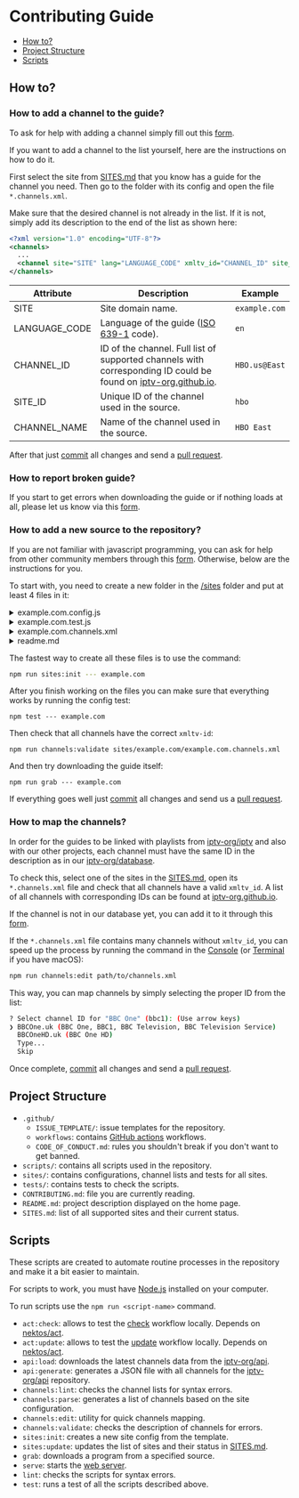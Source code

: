 # Contributing Guide

- [How to?](#how-to)
- [Project Structure](#project-structure)
- [Scripts](#scripts)

## How to?

### How to add a channel to the guide?

To ask for help with adding a channel simply fill out this [form](https://github.com/iptv-org/epg/issues/new?assignees=&labels=channel+request&projects=&template=2_channel-request.yml).

If you want to add a channel to the list yourself, here are the instructions on how to do it.

First select the site from [SITES.md](SITES.md) that you know has a guide for the channel you need. Then go to the folder with its config and open the file `*.channels.xml`.

Make sure that the desired channel is not already in the list. If it is not, simply add its description to the end of the list as shown here:

```xml
<?xml version="1.0" encoding="UTF-8"?>
<channels>
  ...
  <channel site="SITE" lang="LANGUAGE_CODE" xmltv_id="CHANNEL_ID" site_id="SITE_ID">CHANNEL_NAME</channel>
</channels>
```

| Attribute     | Description                                                                                                                                   | Example       |
| ------------- | --------------------------------------------------------------------------------------------------------------------------------------------- | ------------- |
| SITE          | Site domain name.                                                                                                                             | `example.com` |
| LANGUAGE_CODE | Language of the guide ([ISO 639-1](https://en.wikipedia.org/wiki/List_of_ISO_639-1_codes) code).                                              | `en`          |
| CHANNEL_ID    | ID of the channel. Full list of supported channels with corresponding ID could be found on [iptv-org.github.io](https://iptv-org.github.io/). | `HBO.us@East` |
| SITE_ID       | Unique ID of the channel used in the source.                                                                                                  | `hbo`         |
| CHANNEL_NAME  | Name of the channel used in the source.                                                                                                       | `HBO East`    |

After that just [commit](https://docs.github.com/en/pull-requests/committing-changes-to-your-project/creating-and-editing-commits/about-commits) all changes and send a [pull request](https://docs.github.com/en/pull-requests/collaborating-with-pull-requests/proposing-changes-to-your-work-with-pull-requests/about-pull-requests).

### How to report broken guide?

If you start to get errors when downloading the guide or if nothing loads at all, please let us know via this [form](https://github.com/iptv-org/epg/issues/new?assignees=&labels=broken+guide&projects=&template=3_broken-guide.yml).

### How to add a new source to the repository?

If you are not familiar with javascript programming, you can ask for help from other community members through this [form](https://github.com/iptv-org/epg/issues/new?assignees=&labels=source+request&projects=&template=1_source-request.yml). Otherwise, below are the instructions for you.

To start with, you need to create a new folder in the [/sites](/sites) folder and put at least 4 files in it:

<details>
<summary>example.com.config.js</summary>
<br>

This file describes what kind of request we need to send to get the guide for a particular channel on a certain date and how to parse the response.

```js
module.exports = {
  site: 'example.com',
  url({ channel, date }) {
    return `https://example.com/api/${channel.site_id}/${date.format('YYYY-MM-DD')}`
  },
  parser(context) {
    try {
      return JSON.parse(context.content)
    } catch {
      return []
    }
  }
}
```

### Context Object

From each function in `config.js` you can access a `context` object containing the following data:

- `channel`: The object describing the current channel (xmltv_id, site_id, name, lang)
- `date`: The 'dayjs' instance with the requested date
- `content`: The response data as a String
- `buffer`: The response data as an ArrayBuffer
- `headers`: The response headers
- `request`: The request config
- `cached`: A boolean to check whether this request was cached or not

### Program Properties

List of properties that can be assigned to each program during parsing.

| Property        | Aliases                          | Type                                       | Required |
| --------------- | -------------------------------- | ------------------------------------------ | -------- |
| start           |                                  | `String \| Number \| Date()`               | true     |
| stop            |                                  | `String \| Number \| Date()`               | true     |
| title           | titles                           | `String \| Object \| String[] \| Object[]` | true     |
| subTitle        | subTitles, sub_title, sub_titles | `String \| Object \| String[] \| Object[]` | false    |
| description     | desc, descriptions               | `String \| Object \| String[] \| Object[]` | false    |
| date            |                                  | `String \| Number \| Date()`               | false    |
| category        | categories                       | `String \| Object \| String[] \| Object[]` | false    |
| keyword         | keywords                         | `String \| Object \| String[] \| Object[]` | false    |
| language        | languages                        | `String \| Object \| String[] \| Object[]` | false    |
| origLanguage    | origLanguages                    | `String \| Object \| String[] \| Object[]` | false    |
| length          |                                  | `String \| Object \| String[] \| Object[]` | false    |
| url             | urls                             | `String \| Object \| String[] \| Object[]` | false    |
| country         | countries                        | `String \| Object \| String[] \| Object[]` | false    |
| video           |                                  | `Object`                                   | false    |
| audio           |                                  | `Object`                                   | false    |
| season          |                                  | `String \| Number`                         | false    |
| episode         |                                  | `String \| Number`                         | false    |
| episodeNumber   | episodeNum, episodeNumbers       | `Object`                                   | false    |
| previouslyShown |                                  | `String \| Object \| String[] \| Object[]` | false    |
| premiere        |                                  | `String \| Object \| String[] \| Object[]` | false    |
| lastChance      |                                  | `String \| Object \| String[] \| Object[]` | false    |
| new             |                                  | `Boolean`                                  | false    |
| subtitles       |                                  | `Object \| Object[]`                       | false    |
| rating          | ratings                          | `String \| Object \| String[] \| Object[]` | false    |
| starRating      | starRatings                      | `String \| Object \| String[] \| Object[]` | false    |
| review          | reviews                          | `String \| Object \| String[] \| Object[]` | false    |
| director        | directors                        | `String \| Object \| String[] \| Object[]` | false    |
| actor           | actors                           | `String \| Object \| String[] \| Object[]` | false    |
| writer          | writers                          | `String \| Object \| String[] \| Object[]` | false    |
| adapter         | adapters                         | `String \| Object \| String[] \| Object[]` | false    |
| producer        | producers                        | `String \| Object \| String[] \| Object[]` | false    |
| presenter       | presenters                       | `String \| Object \| String[] \| Object[]` | false    |
| composer        | composers                        | `String \| Object \| String[] \| Object[]` | false    |
| editor          | editors                          | `String \| Object \| String[] \| Object[]` | false    |
| commentator     | commentators                     | `String \| Object \| String[] \| Object[]` | false    |
| guest           | guests                           | `String \| Object \| String[] \| Object[]` | false    |
| image           | images                           | `String \| Object \| String[] \| Object[]` | false    |
| icon            | icons                            | `String \| Object \| String[] \| Object[]` | false    |

Example:

```js
{
  start: '2021-03-19T06:00:00.000Z',
  stop: '2021-03-19T06:30:00.000Z',
  title: 'Program 1',
  subTitle: 'Sub-title & 1',
  description: 'Description for Program 1',
  date: '2022-05-06',
  categories: ['Comedy', 'Drama'],
  keywords: [
    { lang: 'en', value: 'physical-comedy' },
    { lang: 'en', value: 'romantic' }
  ],
  language: 'English',
  origLanguage: { lang: 'en', value: 'French' },
  length: { units: 'minutes', value: '60' },
  url: 'http://example.com/title.html',
  country: 'US',
  video: {
    present: 'yes',
    colour: 'no',
    aspect: '16:9',
    quality: 'HDTV'
  },
  audio: {
    present: 'yes',
    stereo: 'Dolby Digital'
  },
  season: 9,
  episode: 239,
  previouslyShown: [{ start: '20080711000000', channel: 'channel-two.tv' }],
  premiere: 'First time on British TV',
  lastChance: [{ lang: 'en', value: 'Last time on this channel' }],
  new: true,
  subtitles: [
    { type: 'teletext', language: 'English' },
    { type: 'onscreen', language: [{ lang: 'en', value: 'Spanish' }] }
  ],
  rating: {
    system: 'MPAA',
    value: 'P&G',
    icon: 'http://example.com/pg_symbol.png'
  },
  starRatings: [
    {
      system: 'TV Guide',
      value: '4/5',
      icon: [{ src: 'stars.png', width: 100, height: 100 }]
    },
    {
      system: 'IMDB',
      value: '8/10'
    }
  ],
  reviews: [
    {
      type: 'text',
      source: 'Rotten Tomatoes',
      reviewer: 'Joe Bloggs',
      lang: 'en',
      value: 'This is a fantastic show!'
    },
    {
      type: 'text',
      source: 'IDMB',
      reviewer: 'Jane Doe',
      lang: 'en',
      value: 'I love this show!'
    },
    {
      type: 'url',
      source: 'Rotten Tomatoes',
      reviewer: 'Joe Bloggs',
      lang: 'en',
      value: 'https://example.com/programme_one_review'
    }
  ],
  directors: [
    {
      value: 'Director 1',
      url: { value: 'http://example.com/director1.html', system: 'TestSystem' },
      image: [
        'https://example.com/image1.jpg',
        {
          value: 'https://example.com/image2.jpg',
          type: 'person',
          size: '2',
          system: 'TestSystem',
          orient: 'P'
        }
      ]
    },
    'Director 2'
  ],
  actors: ['Actor 1', 'Actor 2'],
  writer: 'Writer 1',
  producers: 'Roger Dobkowitz',
  presenters: 'Drew Carey',
  images: [
    {
      type: 'poster',
      size: '1',
      orient: 'P',
      system: 'tvdb',
      value: 'https://tvdb.com/programme_one_poster_1.jpg'
    },
    {
      type: 'poster',
      size: '2',
      orient: 'P',
      system: 'tmdb',
      value: 'https://tmdb.com/programme_one_poster_2.jpg'
    },
    {
      type: 'backdrop',
      size: '3',
      orient: 'L',
      system: 'tvdb',
      value: 'https://tvdb.com/programme_one_backdrop_3.jpg'
    }
  ],
  icon: 'https://example.com/images/Program1.png?x=шеллы&sid=777'
}
```

</details>

<details>
<summary>example.com.test.js</summary>
<br>

With this file we can test the previously created config and make sure it works as you expect.

```js
const { parser, url } = require('./example.com.config.js')
const dayjs = require('dayjs')
const utc = require('dayjs/plugin/utc')
const customParseFormat = require('dayjs/plugin/customParseFormat')
dayjs.extend(customParseFormat)
dayjs.extend(utc)

const date = dayjs.utc('2025-01-12', 'YYYY-MM-DD').startOf('d')
const channel = { site_id: 'bbc1', xmltv_id: 'BBCOne.uk' }

it('can generate valid url', () => {
  expect(url({ channel, date })).toBe('https://example.com/api/bbc1/2025-01-12')
})

it('can parse response', () => {
  const content =
    '[{"title":"Program 1","start":"2025-01-12T00:00:00.000Z","stop":"2025-01-12T00:30:00.000Z"},{"title":"Program 2","start":"2025-01-12T00:30:00.000Z","stop":"2025-01-12T01:00:00.000Z"}]'

  const results = parser({ content })

  expect(results.length).toBe(2)
  expect(results[0]).toMatchObject({
    title: 'Program 1',
    start: '2025-01-12T00:00:00.000Z',
    stop: '2025-01-12T00:30:00.000Z'
  })
  expect(results[1]).toMatchObject({
    title: 'Program 2',
    start: '2025-01-12T00:30:00.000Z',
    stop: '2025-01-12T01:00:00.000Z'
  })
})

it('can handle empty guide', () => {
  const result = parser({
    date,
    channel,
    content: ''
  })

  expect(result).toMatchObject([])
})
```

Detailed documentation for the tests can be found here: https://jestjs.io/docs/using-matchers

</details>

<details>
<summary>example.com.channels.xml</summary>
<br>

This file contains a list of channels available at the source.

```xml
<?xml version="1.0" encoding="UTF-8" ?>
<channels>
  <channel site="example.com" lang="en" xmltv_id="BBCOne.uk" site_id="bbc1">BBC One</channel>
</channels>
```

</details>

<details>
<summary>readme.md</summary>
<br>

This file contains instructions on how to use this config.

````
# example.com

https://example.com

### Download the guide

```sh
npm run grab --- --site=example.com
```

### Test

```sh
npm test --- example.com
```
````

</details>

The fastest way to create all these files is to use the command:

```sh
npm run sites:init --- example.com
```

After you finish working on the files you can make sure that everything works by running the config test:

```
npm test --- example.com
```

Then check that all channels have the correct `xmltv-id`:

```
npm run channels:validate sites/example.com/example.com.channels.xml
```

And then try downloading the guide itself:

```
npm run grab --- example.com
```

If everything goes well just [commit](https://docs.github.com/en/pull-requests/committing-changes-to-your-project/creating-and-editing-commits/about-commits) all changes and send us a [pull request](https://docs.github.com/en/pull-requests/collaborating-with-pull-requests/proposing-changes-to-your-work-with-pull-requests/about-pull-requests).

### How to map the channels?

In order for the guides to be linked with playlists from [iptv-org/iptv](https://github.com/iptv-org/iptv) and also with our other projects, each channel must have the same ID in the description as in our [iptv-org/database](https://github.com/iptv-org/database).

To check this, select one of the sites in the [SITES.md](SITES.md), open its `*.channels.xml` file and check that all channels have a valid `xmltv_id`. A list of all channels with corresponding IDs can be found at [iptv-org.github.io](https://iptv-org.github.io/).

If the channel is not in our database yet, you can add it to it through this [form](https://github.com/iptv-org/database/issues/new?assignees=&labels=channels%3Aadd&projects=&template=1_channels_add.yml&title=Add%3A+).

If the `*.channels.xml` file contains many channels without `xmltv_id`, you can speed up the process by running the command in the [Console](https://en.wikipedia.org/wiki/Windows_Console) (or [Terminal](<https://en.wikipedia.org/wiki/Terminal_(macOS)>) if you have macOS):

```sh
npm run channels:edit path/to/channels.xml
```

This way, you can map channels by simply selecting the proper ID from the list:

```sh
? Select channel ID for "BBC One" (bbc1): (Use arrow keys)
❯ BBCOne.uk (BBC One, BBC1, BBC Television, BBC Television Service)
  BBCOneHD.uk (BBC One HD)
  Type...
  Skip
```

Once complete, [commit](https://docs.github.com/en/pull-requests/committing-changes-to-your-project/creating-and-editing-commits/about-commits) all changes and send a [pull request](https://docs.github.com/en/pull-requests/collaborating-with-pull-requests/proposing-changes-to-your-work-with-pull-requests/about-pull-requests).

## Project Structure

- `.github/`
  - `ISSUE_TEMPLATE/`: issue templates for the repository.
  - `workflows`: contains [GitHub actions](https://docs.github.com/en/actions/quickstart) workflows.
  - `CODE_OF_CONDUCT.md`: rules you shouldn't break if you don't want to get banned.
- `scripts/`: contains all scripts used in the repository.
- `sites/`: contains configurations, channel lists and tests for all sites.
- `tests/`: contains tests to check the scripts.
- `CONTRIBUTING.md`: file you are currently reading.
- `README.md`: project description displayed on the home page.
- `SITES.md`: list of all supported sites and their current status.

## Scripts

These scripts are created to automate routine processes in the repository and make it a bit easier to maintain.

For scripts to work, you must have [Node.js](https://nodejs.org/en) installed on your computer.

To run scripts use the `npm run <script-name>` command.

- `act:check`: allows to test the [check](https://github.com/iptv-org/iptv/blob/master/.github/workflows/check.yml) workflow locally. Depends on [nektos/act](https://github.com/nektos/act).
- `act:update`: allows to test the [update](https://github.com/iptv-org/iptv/blob/master/.github/workflows/update.yml) workflow locally. Depends on [nektos/act](https://github.com/nektos/act).
- `api:load`: downloads the latest channels data from the [iptv-org/api](https://github.com/iptv-org/api).
- `api:generate`: generates a JSON file with all channels for the [iptv-org/api](https://github.com/iptv-org/api) repository.
- `channels:lint`: сhecks the channel lists for syntax errors.
- `channels:parse`: generates a list of channels based on the site configuration.
- `channels:edit`: utility for quick channels mapping.
- `channels:validate`: checks the description of channels for errors.
- `sites:init`: creates a new site config from the template.
- `sites:update`: updates the list of sites and their status in [SITES.md](SITES.md).
- `grab`: downloads a program from a specified source.
- `serve`: starts the [web server](https://github.com/vercel/serve).
- `lint`: сhecks the scripts for syntax errors.
- `test`: runs a test of all the scripts described above.
